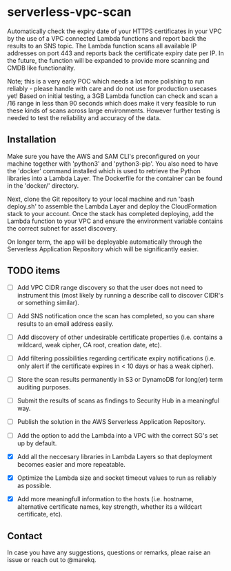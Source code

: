 serverless-vpc-scan
===================

Automatically check the expiry date of your HTTPS certificates in your VPC by the use of a VPC connected Lambda functions and report back the results to an SNS topic. The Lambda function scans all available IP addresses on port 443 and reports back the certificate expiry date per IP. In the future, the function will be expanded to provide more scanning and CMDB like functionality.

Note; this is a very early POC which needs a lot more polishing to run reliably - please handle with care and do not use for production usecases yet! Based on initial testing, a 3GB Lambda function can check and scan a /16 range in less than 90 seconds which does make it very feasible to run these kinds of scans across large environments. However further testing is needed to test the reliability and accuracy of the data.  


Installation
------------

Make sure you have the AWS and SAM CLI's preconfigured on your machine together with 'python3' and 'python3-pip'. You also need to have the 'docker' command installed which is used to retrieve the Python libraries into a Lambda Layer. The Dockerfile for the container can be found in the 'docker/' directory.

Next, clone the Git repository to your local machine and run 'bash deploy.sh' to assemble the Lambda Layer and deploy the CloudFormation stack to your account. Once the stack has completed deploying, add the Lambda function to your VPC and ensure the environment variable contains the correct subnet for asset discovery.

On longer term, the app will be deployable automatically through the Serverless Application Repository which will be significantly easier. 


TODO items
----------

- [ ] Add VPC CIDR range discovery so that the user does not need to instrument this (most likely by running a describe call to discover CIDR's or something similar).
- [ ] Add SNS notification once the scan has completed, so you can share results to an email address easily.
- [ ] Add discovery of other undesirable certificate properties (i.e. contains a wildcard, weak cipher, CA root, creation date, etc).
- [ ] Add filtering possibilities regarding certificate expiry notifications (i.e. only alert if the certificate expires in < 10 days or has a weak cipher).
- [ ] Store the scan results permanently in S3 or DynamoDB for long(er) term auditing purposes.
- [ ] Submit the results of scans as findings to Security Hub in a meaningful way. 
- [ ] Publish the solution in the AWS Serverless Application Repository.  
- [ ] Add the option to add the Lambda into a VPC with the correct SG's set up by default. 
- [X] Add all the neccesary libraries in Lambda Layers so that deployment becomes easier and more repeatable.
- [X] Optimize the Lambda size and socket timeout values to run as reliably as possible. 
- [X] Add more meaningfull information to the hosts (i.e. hostname, alternative certificate names, key strength, whether its a wildcart certificate, etc).


Contact
-------

In case you have any suggestions, questions or remarks, pleae raise an issue or reach out to @marekq.